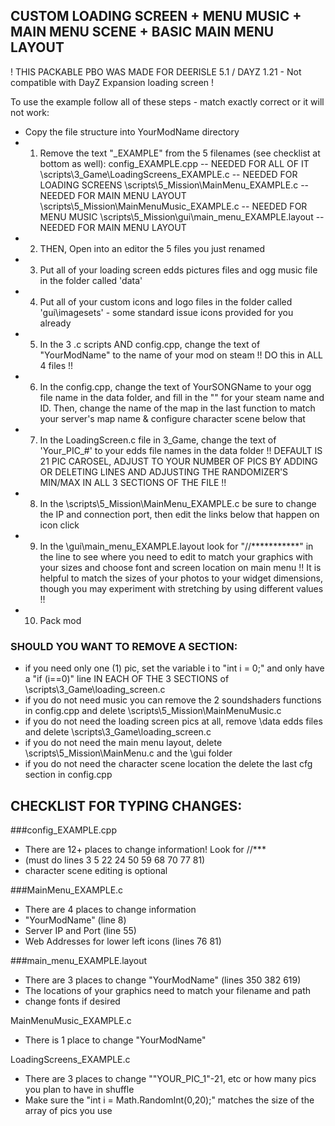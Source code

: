 ## CUSTOM LOADING SCREEN + MENU MUSIC + MAIN MENU SCENE + BASIC MAIN MENU LAYOUT
! THIS PACKABLE PBO WAS MADE FOR DEERISLE 5.1 / DAYZ 1.21 - Not compatible with DayZ Expansion loading screen !

To use the example follow all of these steps - match exactly correct or it will not work:

* Copy the file structure into YourModName directory
* 1. Remove the text "_EXAMPLE" from the 5 filenames (see checklist at bottom as well):
	config_EXAMPLE.cpp -- NEEDED FOR ALL OF IT
	\scripts\3_Game\LoadingScreens_EXAMPLE.c -- NEEDED FOR LOADING SCREENS
	\scripts\5_Mission\MainMenu_EXAMPLE.c -- NEEDED FOR MAIN MENU LAYOUT
	\scripts\5_Mission\MainMenuMusic_EXAMPLE.c -- NEEDED FOR MENU MUSIC
	\scripts\5_Mission\gui\main_menu_EXAMPLE.layout  -- NEEDED FOR MAIN MENU LAYOUT
* 2. THEN, Open into an editor the 5 files you just renamed
* 3. Put all of your loading screen edds pictures files and ogg music file in the folder called 'data'
* 4. Put all of your custom icons and logo files in the folder called 'gui\imagesets' - some standard issue icons provided for you already
* 5. In the 3 .c scripts AND config.cpp, change the text of "YourModName" to the name of your mod on steam !! DO this in ALL 4 files !!
* 6. In the config.cpp, change the text of YourSONGName to your ogg file name in the data folder, and fill in the "" for your steam name and ID.
Then, change the name of the map in the last function to match your server's map name & configure character scene below that
* 7. In the LoadingScreen.c file in 3_Game, change the text of 'Your_PIC_#' to your edds file names in the data folder
!! DEFAULT IS 21 PIC CAROSEL, ADJUST TO YOUR NUMBER OF PICS BY ADDING OR DELETING LINES AND ADJUSTING THE RANDOMIZER'S MIN/MAX IN ALL 3 SECTIONS OF THE FILE !!
* 8. In the \scripts\5_Mission\MainMenu_EXAMPLE.c be sure to change the IP and connection port, then edit the links below that happen on icon click
* 9. In the \gui\main_menu_EXAMPLE.layout look for "//***********" in the line to see where you need to edit to match your graphics with your sizes and choose font and screen location on main menu
!! It is helpful to match the sizes of your photos to your widget dimensions, though you may experiment with stretching by using different values !!
* 10. Pack mod

### SHOULD YOU WANT TO REMOVE A SECTION:
* if you need only one (1) pic, set the variable i to "int i = 0;" and only have a "if (i==0)" line IN EACH OF THE 3 SECTIONS of \scripts\3_Game\loading_screen.c
* if you do not need music you can remove the 2 soundshaders functions in config.cpp and delete \scripts\5_Mission\MainMenuMusic.c
* if you do not need the loading screen pics at all, remove \data edds files and delete \scripts\3_Game\loading_screen.c
* if you do not need the main menu layout, delete \scripts\5_Mission\MainMenu.c and the \gui folder
* if you do not need the character scene location the delete the last cfg section in config.cpp

## CHECKLIST FOR TYPING CHANGES:
###config_EXAMPLE.cpp
* There are 12+ places to change information! Look for //*** 
* (must do lines 3 5 22 24 50 59 68 70 77 81)
* character scene editing is optional

###MainMenu_EXAMPLE.c
* There are 4 places to change information
* "YourModName" (line 8)
* Server IP and Port (line 55)
* Web Addresses for lower left icons (lines 76 81)

###main_menu_EXAMPLE.layout
* There are 3 places to change "YourModName" (lines 350 382 619) 
* The locations of your graphics need to match your filename and path
* change fonts if desired

MainMenuMusic_EXAMPLE.c
* There is 1 place to change "YourModName"

LoadingScreens_EXAMPLE.c
* There are 3 places to change ""YOUR_PIC_1"-21, etc or how many pics you plan to have in shuffle
* Make sure the "int i = Math.RandomInt(0,20);" matches the size of the array of pics you use